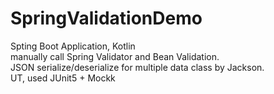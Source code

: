 # SpringValidationDemo
Spting Boot Application, Kotlin<br/>
manually call Spring Validator and Bean Validation.<br/>
JSON serialize/deserialize for multiple data class by Jackson.<br/>
UT, used JUnit5 + Mockk